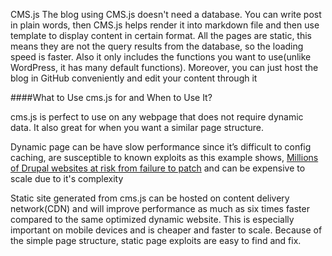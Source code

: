 CMS.js
 The blog using CMS.js doesn't need a database. You can write post in plain words, then CMS.js helps render it into markdown file and then use template to display content in certain format. All the pages are static, this means they are not the query results from the database, so the loading speed is faster. Also it only includes the functions you want to use(unlike WordPress, it has many default functions). Moreover, you can just host the blog in GitHub conveniently and edit your content through it


####What to Use cms.js for and When to Use It?

cms.js is perfect to use on any webpage that does not require dynamic data. It also great for when you want a similar page structure.

Dynamic page can be have slow performance since it’s difficult to config caching, are susceptible to known exploits as this example shows, [Millions of Drupal websites at risk from failure to patch](https://nakedsecurity.sophos.com/2014/10/30/millions-of-drupal-websites-at-risk-from-failure-to-patch/) and can be expensive to scale due to it's complexity

Static site generated from cms.js can be hosted on content delivery network(CDN)  and will improve performance as much as six times faster compared to the same optimized dynamic website. This is especially important on mobile devices and  is cheaper and faster to scale. Because of the simple page structure, static page exploits are easy to find and fix. 